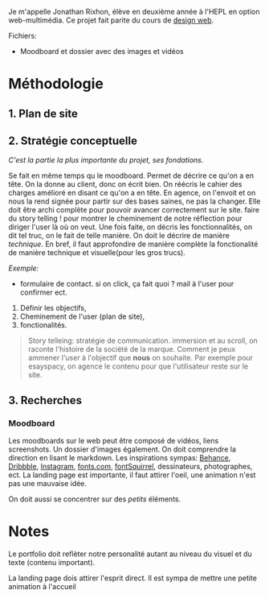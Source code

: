 Je m'appelle Jonathan Rixhon, élève en deuxième année à l'HEPL en option web-multimédia. Ce projet fait parite du cours de [design web](https://github.com/hepl-dw/projet-portfolio).

Fichiers:

- Moodboard et dossier avec des images et vidéos

# Méthodologie

## 1. Plan de site

## 2. Stratégie conceptuelle

_C'est la partie la plus importante du projet, ses fondations._

Se fait en même temps qu le moodboard. Permet de décrire ce qu'on a en tête. On la donne au client, donc on écrit bien. On réécris le cahier des charges amélioré en disant ce qu'on a en tête. En agence, on l'envoit et on nous la rend signée pour partir sur des bases saines, ne pas la changer. Elle doit être archi complète pour pouvoir avancer correctement sur le site. faire du story telling ! pour montrer le cheminement de notre réflection pour diriger l'user là où on veut. Une fois faite, on décris les fonctionnalités, on dit tel truc, on le fait de telle manière. On doit le décrire de manière _technique_. En bref, il faut approfondire de manière complète la fonctionalité de manière technique et visuelle(pour les gros trucs).

_Exemple:_

- formulaire de contact. si on click, ça fait quoi ? mail à l'user pour confirmer ect.

1. Définir les objectifs,
2. Cheminement de l'user (plan de site),
3. fonctionalités.

> Story telleing: stratégie de communication. immersion et au scroll, on raconte l'histoire de la société de la marque. Comment je peux ammener l'user à l'objectif que **nous** on souhaite. Par exemple pour esayspacy, on agence le contenu pour que l'utilisateur reste sur le site.

## 3. Recherches

### Moodboard

Les moodboards sur le web peut être composé de vidéos, liens screenshots. Un dossier d'images également. On doit comprendre la direction en lisant le markdown. Les inspirations sympas: [Behance](https://www.behance.net/), [Dribbble](https://dribbble.com/), [Instagram](https://www.instagram.com/), [fonts.com](https://www.fonts.com/https://www.myfonts.com/), [fontSquirrel](https://www.fontsquirrel.com/), dessinateurs, photographes, ect.
La landing page est importante, il faut attirer l'oeil, une animation n'est pas une mauvaise idée.

On doit aussi se concentrer sur des _petits_ éléments.

<!-- ## 2. Faire le cahier des charges -->

# Notes

Le portfolio doit reflèter notre personalité autant au niveau du visuel et du texte (contenu important).

La landing page dois attirer l'esprit direct. Il est sympa de mettre une petite animation à l'accueil

